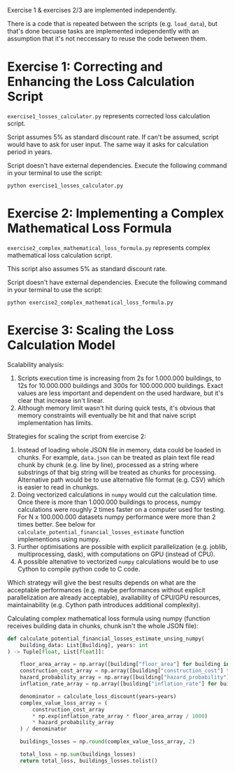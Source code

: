 Exercise 1 & exercises 2/3 are implemented independently.

There is a code that is repeated between the scripts (e.g. `load_data`), but that's done becuase tasks are implemented independently with an assumption that it's not neccessary to reuse the code between them.

# Exercise 1: Correcting and Enhancing the Loss Calculation Script

`exercise1_losses_calculator.py` represents corrected loss calculation script.

Script assumes 5% as standard discount rate. If can't be assumed, script would have to ask for user input. The same way it asks for calculation period in years.

Script doesn't have external dependencies. Execute the following command in your terminal to use the script:

```
python exercise1_losses_calculator.py
```

# Exercise 2: Implementing a Complex Mathematical Loss Formula

`exercise2_complex_mathematical_loss_formula.py` represents complex mathematical loss calculation script.

This script also assumes 5% as standard discount rate.

Script doesn't have external dependencies. Execute the following command in your terminal to use the script:

```
python exercise2_complex_mathematical_loss_formula.py
```

# Exercise 3: Scaling the Loss Calculation Model

Scalability analysis:

1. Scripts execution time is increasing from 2s for 1.000.000 buildings, to 12s for 10.000.000 buildings and 300s for 100.000.000 buildings. Exact values are less important and dependent on the used hardware, but it's clear that increase isn't linear.
2. Although memory limit wasn't hit during quick tests, it's obvious that memory constraints will eventually be hit and that naive script implementation has limits.

Strategies for scaling the script from exercise 2:

1. Instead of loading whole JSON file in memory, data could be loaded in chunks. For example, `data.json` can be treated as plain text file read chunk by chunk (e.g. line by line), processed as a string where substrings of that big string will be treated as chunks for processing. Alternative path would be to use alternative file format (e.g. CSV) which is easier to read in chunkgs.
2. Doing vectorized calculations in `numpy` would cut the calculation time. Once there is more than 1.000.000 buildings to process, numpy calculations were roughly 2 times faster on a computer used for testing. For N x 100.000.000 datasets numpy performance were more than 2 times better. See below for `calculate_potential_financial_losses_estimate` function implementions using numpy.
3. Further optimisations are possible with explicit parallelization (e.g. joblib, multiprocessing, dask), with computations on GPU (instead of CPU).
4. A possible altenative to vectorized `numpy` calculations would be to use Cython to compile python code to C code.

Which strategy will give the best results depends on what are the acceptable performances (e.g. maybe performances without explicit parallelization are already acceptable), availability of CPU/GPU resources, maintainability (e.g. Cython path introduces additional complexity).

Calculating complex mathematical loss formula using numpy (function receives building data in chunks, chunk isn't the whole JSON file):

```python
def calculate_potential_financial_losses_estimate_unsing_numpy(
    building_data: List[Building], years: int
) -> Tuple[float, List[float]]:

    floor_area_array = np.array([building["floor_area"] for building in building_data])
    construction_cost_array = np.array([building["construction_cost"] for building in building_data])
    hazard_probability_array = np.array([building["hazard_probability"] for building in building_data], dtype=np.float32)
    inflation_rate_array = np.array([building["inflation_rate"] for building in building_data], dtype=np.float32)

    denominator = calculate_loss_discount(years=years)
    complex_value_loss_array = (
        construction_cost_array
        * np.exp(inflation_rate_array * floor_area_array / 1000)
        * hazard_probability_array
    ) / denominator

    buildings_losses = np.round(complex_value_loss_array, 2)

    total_loss = np.sum(buildings_losses)
    return total_loss, buildings_losses.tolist()
```
